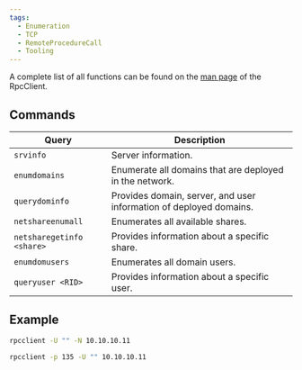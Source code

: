 ```yaml
---
tags:
  - Enumeration
  - TCP
  - RemoteProcedureCall
  - Tooling
---
```

A complete list of all functions can be found on the [man page](https://www.samba.org/samba/docs/current/man-html/rpcclient.1.html) of the RpcClient.


## Commands 

|**Query**|**Description**|
|---|---|
|`srvinfo`|Server information.|
|`enumdomains`|Enumerate all domains that are deployed in the network.|
|`querydominfo`|Provides domain, server, and user information of deployed domains.|
|`netshareenumall`|Enumerates all available shares.|
|`netsharegetinfo <share>`|Provides information about a specific share.|
|`enumdomusers`|Enumerates all domain users.|
|`queryuser <RID>`|Provides information about a specific user.|
## Example

```bash
rpcclient -U "" -N 10.10.10.11
```

```bash
rpcclient -p 135 -U "" 10.10.10.11
```